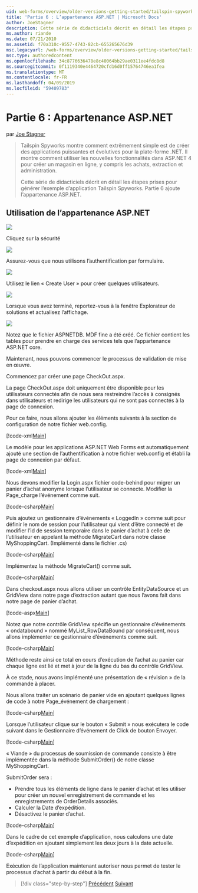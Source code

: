 ```yaml
---
uid: web-forms/overview/older-versions-getting-started/tailspin-spyworks/tailspin-spyworks-part-6
title: 'Partie 6 : L’appartenance ASP.NET | Microsoft Docs'
author: JoeStagner
description: Cette série de didacticiels décrit en détail les étapes prises pour générer l’exemple d’application Tailspin Spyworks. Partie 6 ajoute l’appartenance ASP.NET.
ms.author: riande
ms.date: 07/21/2010
ms.assetid: f70a310c-9557-4743-82cb-655265676d39
msc.legacyurl: /web-forms/overview/older-versions-getting-started/tailspin-spyworks/tailspin-spyworks-part-6
msc.type: authoredcontent
ms.openlocfilehash: 34c8776636478e8c40064bb29ae0311ee4fdc8d8
ms.sourcegitcommit: 0f1119340e4464720cfd16d0ff15764746ea1fea
ms.translationtype: MT
ms.contentlocale: fr-FR
ms.lasthandoff: 04/09/2019
ms.locfileid: "59409783"
---
```

# <a name="part-6-aspnet-membership"></a>Partie 6 : Appartenance ASP.NET

par [Joe Stagner](https://github.com/JoeStagner)

> Tailspin Spyworks montre comment extrêmement simple est de créer des applications puissantes et évolutives pour la plate-forme .NET. Il montre comment utiliser les nouvelles fonctionnalités dans ASP.NET 4 pour créer un magasin en ligne, y compris les achats, extraction et administration.
> 
> Cette série de didacticiels décrit en détail les étapes prises pour générer l’exemple d’application Tailspin Spyworks. Partie 6 ajoute l’appartenance ASP.NET.


## <a id="_Toc260221672"></a>  Utilisation de l’appartenance ASP.NET

![](tailspin-spyworks-part-6/_static/image1.png)

Cliquez sur la sécurité

![](tailspin-spyworks-part-6/_static/image1.jpg)

Assurez-vous que nous utilisons l’authentification par formulaire.

![](tailspin-spyworks-part-6/_static/image2.jpg)

Utilisez le lien « Create User » pour créer quelques utilisateurs.

![](tailspin-spyworks-part-6/_static/image3.jpg)

Lorsque vous avez terminé, reportez-vous à la fenêtre Explorateur de solutions et actualisez l’affichage.

![](tailspin-spyworks-part-6/_static/image2.png)

Notez que le fichier ASPNETDB. MDF fine a été créé. Ce fichier contient les tables pour prendre en charge des services tels que l’appartenance ASP.NET core.

Maintenant, nous pouvons commencer le processus de validation de mise en œuvre.

Commencez par créer une page CheckOut.aspx.

La page CheckOut.aspx doit uniquement être disponible pour les utilisateurs connectés afin de nous sera restreindre l’accès à consignés dans utilisateurs et redirige les utilisateurs qui ne sont pas connectés à la page de connexion.

Pour ce faire, nous allons ajouter les éléments suivants à la section de configuration de notre fichier web.config.

[!code-xml[Main](tailspin-spyworks-part-6/samples/sample1.xml)]

Le modèle pour les applications ASP.NET Web Forms est automatiquement ajouté une section de l’authentification à notre fichier web.config et établi la page de connexion par défaut.

[!code-xml[Main](tailspin-spyworks-part-6/samples/sample2.xml)]

Nous devons modifier la Login.aspx fichier code-behind pour migrer un panier d’achat anonyme lorsque l’utilisateur se connecte. Modifier la Page\_charge l’événement comme suit.

[!code-csharp[Main](tailspin-spyworks-part-6/samples/sample3.cs)]

Puis ajoutez un gestionnaire d’événements « LoggedIn » comme suit pour définir le nom de session pour l’utilisateur qui vient d’être connecté et de modifier l’id de session temporaire dans le panier d’achat à celle de l’utilisateur en appelant la méthode MigrateCart dans notre classe MyShoppingCart. (Implémenté dans le fichier .cs)

[!code-csharp[Main](tailspin-spyworks-part-6/samples/sample4.cs)]

Implémentez la méthode MigrateCart() comme suit.

[!code-csharp[Main](tailspin-spyworks-part-6/samples/sample5.cs)]

Dans checkout.aspx nous allons utiliser un contrôle EntityDataSource et un GridView dans notre page d’extraction autant que nous l’avons fait dans notre page de panier d’achat.

[!code-aspx[Main](tailspin-spyworks-part-6/samples/sample6.aspx)]

Notez que notre contrôle GridView spécifie un gestionnaire d’événements « ondatabound » nommé MyList\_RowDataBound par conséquent, nous allons implémenter ce gestionnaire d’événements comme suit.

[!code-csharp[Main](tailspin-spyworks-part-6/samples/sample7.cs)]

Méthode reste ainsi ce total en cours d’exécution de l’achat au panier car chaque ligne est lié et met à jour de la ligne du bas du contrôle GridView.

À ce stade, nous avons implémenté une présentation de « révision » de la commande à placer.

Nous allons traiter un scénario de panier vide en ajoutant quelques lignes de code à notre Page\_événement de chargement :

[!code-csharp[Main](tailspin-spyworks-part-6/samples/sample8.cs)]

Lorsque l’utilisateur clique sur le bouton « Submit » nous exécutera le code suivant dans le Gestionnaire d’événement de Click de bouton Envoyer.

[!code-csharp[Main](tailspin-spyworks-part-6/samples/sample9.cs)]

« Viande » du processus de soumission de commande consiste à être implémentée dans la méthode SubmitOrder() de notre classe MyShoppingCart.

SubmitOrder sera :

- Prendre tous les éléments de ligne dans le panier d’achat et les utiliser pour créer un nouvel enregistrement de commande et les enregistrements de OrderDetails associés.
- Calculer la Date d’expédition.
- Désactivez le panier d’achat.


[!code-csharp[Main](tailspin-spyworks-part-6/samples/sample10.cs)]

Dans le cadre de cet exemple d’application, nous calculons une date d’expédition en ajoutant simplement les deux jours à la date actuelle.

[!code-csharp[Main](tailspin-spyworks-part-6/samples/sample11.cs)]

Exécution de l’application maintenant autoriser nous permet de tester le processus d’achat à partir du début à la fin.

> [!div class="step-by-step"]
> [Précédent](tailspin-spyworks-part-5.md)
> [Suivant](tailspin-spyworks-part-7.md)
